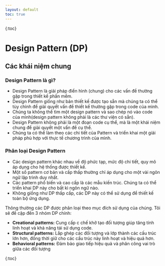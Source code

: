 ```yaml
---
layout: default
toc: true
---
```


{:toc}

# Design Pattern (DP)
## Các khái niệm chung
### Design Pattern là gì?
- Design Pattern là giải pháp điển hình (chung) cho các vấn đề thường gặp trong thiết kế phần mềm.
- Design Pattern giống như bản thiết kế được tạo sẵn mà chúng ta có thể tùy chỉnh để giải quyết vấn đề thiết kế thường gặp trong code của mình.
- Chúng ta không thể  tìm một design pattern và sao chép nó vào code của mình(design pattern không phải là các thư viện có sẵn).
- Design Pattern không phải là một đoạn code cụ thể, mà là một khái niệm chung để giải quyết một vấn đề cụ thể. 
- Chúng ta có thể làm theo các chi tiết của Pattern và triển khai một giải pháp phù hợp với thực tế  chương trình của mình.

### Phân loại Design Pattern
- Các design pattern khác nhau về độ phức tạp, mức độ chi tiết, quy mô áp dụng cho hệ thống được thiết kế.
- Một số pattern cơ bản và cấp thấp thường chỉ áp dụng cho một vài ngôn ngữ lập trình duy nhất.
- Các pattern phổ biến và cao cấp là các mẫu kiến trúc. Chúng ta có thể triển khai DP này cho bất kì ngôn ngữ nào. 
- Không giống như DP thấp cấp, các DP này có thể sử dụng để thiết kế toàn bộ ứng dụng.

Thông thường các DP được phân loại theo mục đích sử dụng của chúng. Tôi sẽ đề cập đến 3 nhóm DP chính:
- **Creational patterns:** Cung cấp c chế khở tạo đối tượng giúp tăng tính linh hoạt và khả năng tái sử dụng code. 
- **Structural patterns:** Lắp ghép các đối tượng và lớp thành các cấu trúc lớn hơn, đồng thời giữ cho các cấu trúc này linh hoạt và hiệu quả hơn.
- **Behavioral patterns:** Đảm bảo giao tiếp hiệu quả và phân công vai trò giữa các đối tượng

{:toc}
